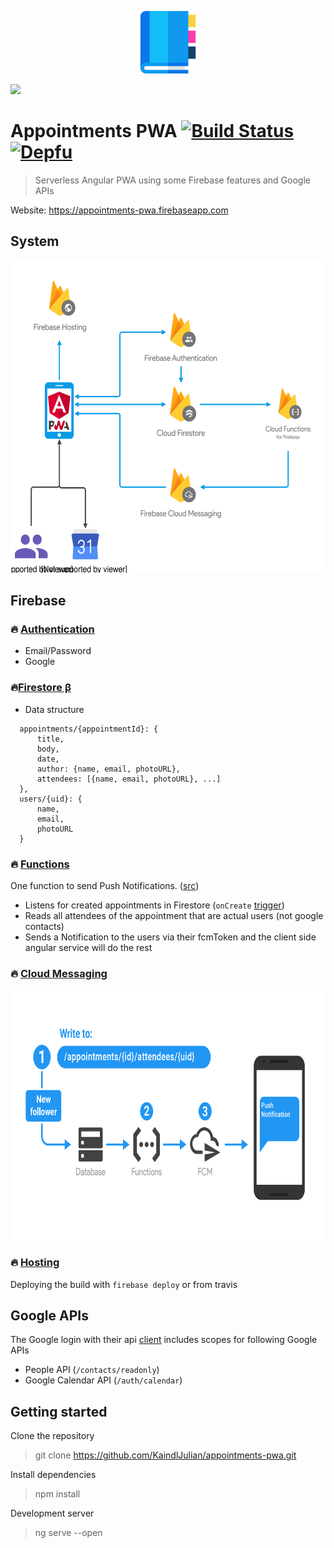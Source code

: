 <p align="center">
    <img src="/src/assets/logo.svg" height="100">
</p>

<img src="https://upload.wikimedia.org/wikipedia/commons/5/59/Empty.png" height="16px">

# Appointments PWA [![Build Status](https://travis-ci.com/KaindlJulian/appointments-pwa.svg?token=mp2NSp7o4LF4zjnzTqDd&branch=master)](https://travis-ci.com/KaindlJulian/appointments-pwa) [![Depfu](https://badges.depfu.com/badges/d5e9d1941ab5667c4d92cc4341b78177/count.svg)](https://depfu.com/github/KaindlJulian/appointments-pwa?project_id=6290)

> Serverless Angular PWA using some Firebase features and Google APIs

Website: https://appointments-pwa.firebaseapp.com

## System 
<img src="docs/system-architecture.svg" alt="system-architecture" height="500">

## Firebase

### :fire: [Authentication](https://firebase.google.com/docs/auth/)

  - Email/Password
  - Google

### <div>🔥<a href="https://firebase.google.com/docs/firestore/">Firestore &#946;</a></div>

  - Data structure

```
  appointments/{appointmentId}: {
      title,
      body,
      date,
      author: {name, email, photoURL},
      attendees: [{name, email, photoURL}, ...]
  },
  users/{uid}: {
      name, 
      email, 
      photoURL
  } 
```

### :fire: [Functions](https://firebase.google.com/docs/functions/)
One function to send Push Notifications. ([src](/functions/src/index.ts))
  - Listens for created appointments in Firestore (`onCreate` [trigger](https://firebase.google.com/docs/functions/firestore-events)) 
  - Reads all attendees of the appointment that are actual users (not google contacts)
  - Sends a Notification to the users via their fcmToken and the client side angular service will do the rest

### :fire: [Cloud Messaging](https://firebase.google.com/docs/cloud-messaging/)

<img src="docs/fcmSteps.png" alt="fcmSteps" height="400" />

### :fire: [Hosting](https://firebase.google.com/docs/hosting/)

Deploying the build with `firebase deploy` or from travis

## Google APIs

The Google login with their api [client](https://developers.google.com/api-client-library/javascript/start/start-js) includes scopes for following Google APIs

- People API (`/contacts/readonly`)
- Google Calendar API (`/auth/calendar`)


## Getting started

Clone the repository

> git clone https://github.com/KaindlJulian/appointments-pwa.git

Install dependencies

> npm install

Development server

> ng serve --open